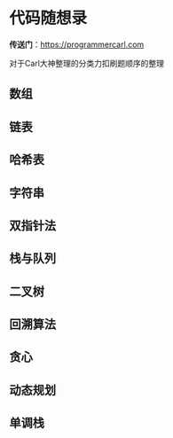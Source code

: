 # 代码随想录
**传送门**：https://programmercarl.com

对于Carl大神整理的分类力扣刷题顺序的整理
## 数组
## 链表
## 哈希表
## 字符串
## 双指针法
## 栈与队列
## 二叉树
## 回溯算法
## 贪心
## 动态规划
## 单调栈
